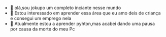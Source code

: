 - 👋 olá,sou jokupo um completo inciante nesse mundo
- 👀 Estou interessado em aprender essa área que eu amo deis de criança e consegui um emprego nela
- 🌱 Atualmente estou  a aprender pyhton,mas acabei dando uma pausa por causa da morte do meu Pc 



<!---
Jokupo/Jokupo is a ✨ special ✨ repository because its `README.md` (this file) appears on your GitHub profile.
You can click the Preview link to take a look at your changes.
--->
